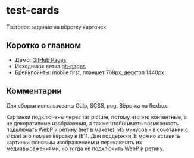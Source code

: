 # test-cards
Тестовое задание на вёрстку карточек

## Коротко о главном
* Демо: [GitHub Pages](https://glevanov.github.io/test-cards)
* Исходники: ветка [gh-pages](https://github.com/glevanov/test-cards/tree/gh-pages)
* Брейкпойнты: mobile first, планшет 768px, десктоп 1440px  

## Комментарии
Для сборки использованы Gulp, SCSS, pug. Вёрстка на flexbox.

Картинки подключены через тэг picture, потому что это контентные, а не декоративные изображения, а также чтобы иметь возможность подключать WebP и ретину (нет в макете). Из минусов - в сочетании с srcset это ломает вёрстку в IE11. Для поддержки IE можно вставить картинки фоновым изображением и переключать их медиавыражениями, но тогда не подключить WebP и ретину.
